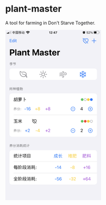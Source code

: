 # plant-master

A tool for farming in Don't Starve Together.

<img src="screenshots/1.PNG" width = "60%" height = "60%" alt="图片名称"/>